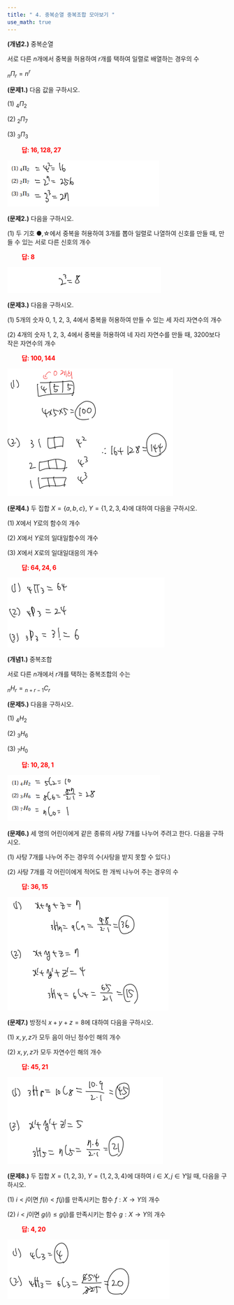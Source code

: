 ```yaml
---
title: " 4. 중복순열 중복조합 모아보기 "
use_math: true
---
```


**(개념2.)** 중복순열

서로 다른 $n$개에서 중복을 허용하여 $r$개를 택하여 일렬로 배열하는 경우의 수

${_n}\Pi{_r}=n^r$

**(문제1.)** 다음 값을 구하시오.

(1) ${_4}\Pi{_2}$

(2) ${_2}\Pi{_7}$

(3) ${_3}\Pi{_3}$

**<span style="color: red;">$\qquad$답: $16, 128, 27$</span>**

<img src="/assets/Pasted image 20240312122847.png"/>

**(문제2.)** 다음을 구하시오.

(1) 두 기호 ●,☆에서 중복을 허용하여 3개를 뽑아 일렬로 나열하여 신호를 만들 때, 만들 수 있는 서로 다른 신호의 개수

**<span style="color: red;">$\qquad$답: $8$</span>**

<img src="/assets/Pasted image 20240312122904.png"/>

**(문제3.)** 다음을 구하시오.

(1) 5개의 숫자 0, 1, 2, 3, 4에서 중복을 허용하여 만들 수 있는 세 자리 자연수의 개수

(2) 4개의 숫자 1, 2, 3, 4에서 중복을 허용하여 네 자리 자연수를 만들 때, 3200보다 작은 자연수의 개수

**<span style="color: red;">$\qquad$답: $100, 144$</span>**

<img src="/assets/Pasted image 20240312122929.png"/>

**(문제4.)** 두 집합 $X=\lbrace a, b, c\rbrace$, $Y=\lbrace 1, 2, 3, 4\rbrace$에 대하여 다음을 구하시오.

(1) $X$에서 $Y$로의 함수의 개수

(2) $X$에서 $Y$로의 일대일함수의 개수

(3) $X$에서 $X$로의 일대일대응의 개수

**<span style="color: red;">$\qquad$답: $64, 24, 6$</span>**

<img src="/assets/Pasted image 20240312122944.png"/>

**(개념1.)** 중복조합

서로 다른 $n$개에서 $r$개를 택하는 중복조합의 수는

${_n}H{_r}={_{n+r-1}}C{_r}$


**(문제5.)** 다음을 구하시오.

(1) ${_4}H{_2}$

(2) ${_3}H{_6}$

(3) ${_7}H{_0}$

**<span style="color: red;">$\qquad$답: $10, 28, 1$</span>**

<img src="/assets/Pasted image 20240312122957.png"/>

**(문제6.)** 세 명의 어린이에게 같은 종류의 사탕 7개를 나누어 주려고 한다. 다음을 구하시오.

(1) 사탕 7개를 나누어 주는 경우의 수(사탕을 받지 못할 수 있다.)

(2) 사탕 7개를 각 어린이에게 적어도 한 개씩 나누어 주는 경우의 수

**<span style="color: red;">$\qquad$답: $36, 15$</span>**

<img src="/assets/Pasted image 20240312123021.png"/>

**(문제7.)** 방정식 $x+y+z=8$에 대하여 다음을 구하시오.

(1) $x, y, z$가 모두 음이 아닌 정수인 해의 개수

(2) $x, y, z$가 모두 자연수인 해의 개수

**<span style="color: red;">$\qquad$답: $45, 21$</span>**

<img src="/assets/Pasted image 20240312123033.png"/>

**(문제8.)** 두 집합 $X=\lbrace 1, 2, 3\rbrace$, $Y=\lbrace 1, 2, 3, 4\rbrace$에 대하여 $i\in X, j\in Y$일 때, 다음을 구하시오.

(1) $i<j$이면 $f(i)<f(j)$를 만족시키는 함수 $f: X\rightarrow Y$의 개수

(2) $i<j$이면 $g(i)\le g(j)$를 만족시키는 함수 $g: X\rightarrow Y$의 개수

**<span style="color: red;">$\qquad$답: $4, 20$</span>**

<img src="/assets/Pasted image 20240312123048.png"/>